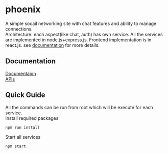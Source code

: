# phoenix
A simple socail networking site with chat features and ability to manage connections.  
Architecture: each aspect(like chat, auth) has own service. All the services are implemented in node.js+express.js. Frontend implementation is in react.js. see [documentation](Documentation) for more details.

## Documentation
[Documentaion](https://manu156.github.io/phoenix/)  
[APIs](https://manu156.github.io/phoenix/)

## Quick Guide
All the commands can be run from root which will be execute for each service.  
Install required packages
```bash
npm run install
```
Start all services
```bash
npm start
```
